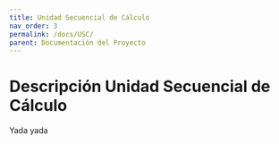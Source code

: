 ```yaml
---
title: Unidad Secuencial de Cálculo
nav_order: 3
permalink: /docs/USC/
parent: Documentación del Proyecto
---
```


# Descripción Unidad Secuencial de Cálculo

Yada yada
